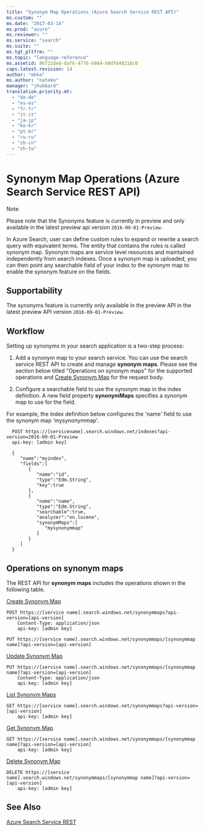 ```yaml
---
title: "Synonym Map Operations (Azure Search Service REST API)"
ms.custom: ""
ms.date: "2017-03-14"
ms.prod: "azure"
ms.reviewer: ""
ms.service: "search"
ms.suite: ""
ms.tgt_pltfrm: ""
ms.topic: "language-reference"
ms.assetid: 86722ded-daf6-4776-b984-b0dfd48218c0
caps.latest.revision: 14
author: "mhko"
ms.author: "nateko"
manager: "jhubbard"
translation.priority.mt:
  - "de-de"
  - "es-es"
  - "fr-fr"
  - "it-it"
  - "ja-jp"
  - "ko-kr"
  - "pt-br"
  - "ru-ru"
  - "zh-cn"
  - "zh-tw"
---
```

# Synonym Map Operations (Azure Search Service REST API)
> [!NOTE]  
>  Please note that the Synonyms feature is currently in preview and only available in the latest preview api version `2016-09-01-Preview`.

  In Azure Search, user can define custom rules to expand or rewrite a search query with equivalent terms. The entity that contains the rules is called synonym map. Synonym maps are service level resources and maintained independently from search indexes. Once a synonym map is uploaded, you can then point any searchable field of your index to the synonym map to enable the synonym feature on the fields.

## Supportability

  The synonyms feature is currently only available in the preview API in the latest preview API version `2016-09-01-Preview`.

## Workflow  

Setting up synonyms in your search application is a two-step process:

1.	Add a synonym map to your search service. You can use the search service REST API to create and manage **synonym maps**. Please see the section below titled "Operations on synonym maps" for the supported operations and [Create Synonym Map](create-synonym-map.md) for the request body.

2.	Configure a searchable field to use the synonym map in the index definition. A new field property **synonymMaps** specifies a synonym map to use for the field.

  For example, the index definition below configures the 'name' field to use the synonym map 'mysynonymmap'.
  ```
	POST https://[servicename].search.windows.net/indexes?api-version=2016-09-01-Preview
	api-key: [admin key]

	{
	   "name":"myindex",
	   "fields":[
	      {
	         "name":"id",
	         "type":"Edm.String",
	         "key":true
	      },
	      {
	         "name":"name",
	         "type":"Edm.String",
	         "searchable":true,
	         "analyzer":"en.lucene",
	         "synonymMaps":[
	            "mysynonymmap"
	         ]
	      }
	   ]
	}
  ```

## Operations on synonym maps  
 The REST API for **synonym maps** includes the operations shown in the following table.  

 [Create Synonym Map](create-synonym-map.md)  

```  
POST https://[service name].search.windows.net/synonymmaps?api-version=[api-version]  
    Content-Type: application/json  
    api-key: [admin key]  
```  

```  
PUT https://[service name].search.windows.net/synonymmaps/[synonymmap name]?api-version=[api-version]  
```  

 [Update Synonym Map](update-synonym-map.md)  

```  
PUT https://[service name].search.windows.net/synonymmaps/[synonymmap name]?api-version=[api-version]  
    Content-Type: application/json  
    api-key: [admin key]  
```  

 [List Synonym Maps](list-synonym-maps.md)  

```  
GET https://[service name].search.windows.net/synonymmaps?api-version=[api-version]  
    api-key: [admin key]  
```  

 [Get Synonym Map](get-synonym-map.md)  

```  
GET https://[service name].search.windows.net/synonymmaps/[synonymmap name]?api-version=[api-version]  
    api-key: [admin key]  
```  

 [Delete Synonym Map](delete-synonym-map.md)  

```  
DELETE https://[service name].search.windows.net/synonymmaps/[synonymmap name]?api-version=[api-version]  
    api-key: [admin key]  
```  

## See Also  
 [Azure Search Service REST](index.md)   

